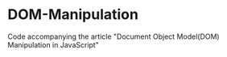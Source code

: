 # DOM-Manipulation
Code accompanying the article "Document Object Model(DOM) Manipulation in JavaScript"
